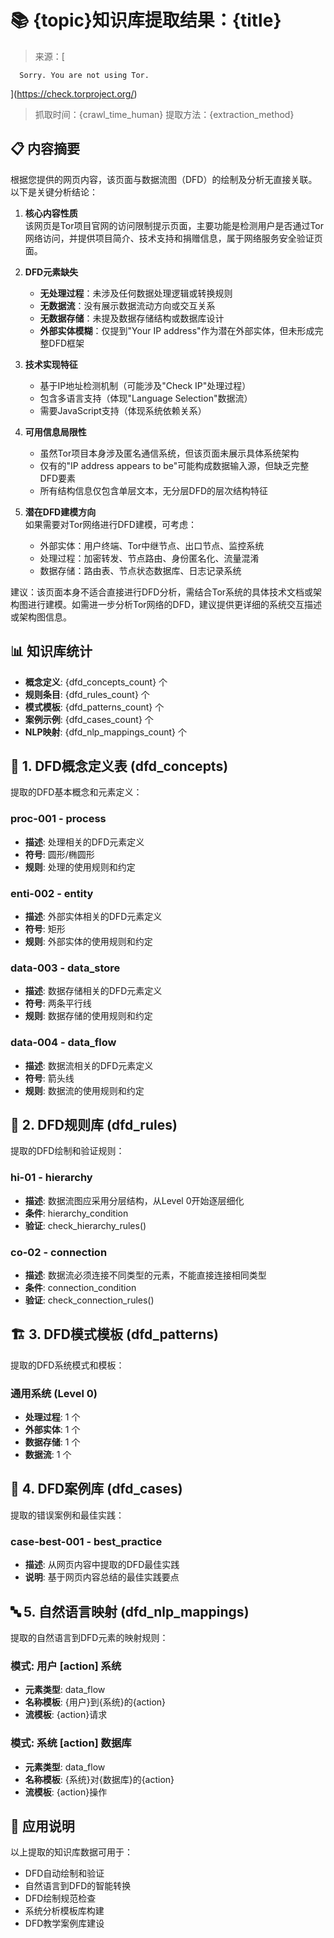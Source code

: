 # 📚 {topic}知识库提取结果：{title}
> 来源：[
    
      Sorry. You are not using Tor.
    
](https://check.torproject.org/)  
> 抓取时间：{crawl_time_human}
> 提取方法：{extraction_method}

## 📋 内容摘要


根据您提供的网页内容，该页面与数据流图（DFD）的绘制及分析无直接关联。以下是关键分析结论：

1. **核心内容性质**  
   该网页是Tor项目官网的访问限制提示页面，主要功能是检测用户是否通过Tor网络访问，并提供项目简介、技术支持和捐赠信息，属于网络服务安全验证页面。

2. **DFD元素缺失**  
   - **无处理过程**：未涉及任何数据处理逻辑或转换规则
   - **无数据流**：没有展示数据流动方向或交互关系
   - **无数据存储**：未提及数据存储结构或数据库设计
   - **外部实体模糊**：仅提到"Your IP address"作为潜在外部实体，但未形成完整DFD框架

3. **技术实现特征**  
   - 基于IP地址检测机制（可能涉及"Check IP"处理过程）
   - 包含多语言支持（体现"Language Selection"数据流）
   - 需要JavaScript支持（体现系统依赖关系）

4. **可用信息局限性**  
   - 虽然Tor项目本身涉及匿名通信系统，但该页面未展示具体系统架构
   - 仅有的"IP address appears to be"可能构成数据输入源，但缺乏完整DFD要素
   - 所有结构信息仅包含单层文本，无分层DFD的层次结构特征

5. **潜在DFD建模方向**  
   如果需要对Tor网络进行DFD建模，可考虑：
   - 外部实体：用户终端、Tor中继节点、出口节点、监控系统
   - 处理过程：加密转发、节点路由、身份匿名化、流量混淆
   - 数据存储：路由表、节点状态数据库、日志记录系统

建议：该页面本身不适合直接进行DFD分析，需结合Tor系统的具体技术文档或架构图进行建模。如需进一步分析Tor网络的DFD，建议提供更详细的系统交互描述或架构图信息。

## 📊 知识库统计
- **概念定义**: {dfd_concepts_count} 个
- **规则条目**: {dfd_rules_count} 个
- **模式模板**: {dfd_patterns_count} 个
- **案例示例**: {dfd_cases_count} 个
- **NLP映射**: {dfd_nlp_mappings_count} 个

## 🎯 1. DFD概念定义表 (dfd_concepts)
提取的DFD基本概念和元素定义：
### proc-001 - process
- **描述**: 处理相关的DFD元素定义
- **符号**: 圆形/椭圆形
- **规则**: 处理的使用规则和约定

### enti-002 - entity
- **描述**: 外部实体相关的DFD元素定义
- **符号**: 矩形
- **规则**: 外部实体的使用规则和约定

### data-003 - data_store
- **描述**: 数据存储相关的DFD元素定义
- **符号**: 两条平行线
- **规则**: 数据存储的使用规则和约定

### data-004 - data_flow
- **描述**: 数据流相关的DFD元素定义
- **符号**: 箭头线
- **规则**: 数据流的使用规则和约定


## 📏 2. DFD规则库 (dfd_rules)
提取的DFD绘制和验证规则：
### hi-01 - hierarchy
- **描述**: 数据流图应采用分层结构，从Level 0开始逐层细化
- **条件**: hierarchy_condition
- **验证**: check_hierarchy_rules()

### co-02 - connection
- **描述**: 数据流必须连接不同类型的元素，不能直接连接相同类型
- **条件**: connection_condition
- **验证**: check_connection_rules()


## 🏗️ 3. DFD模式模板 (dfd_patterns)
提取的DFD系统模式和模板：
### 通用系统 (Level 0)
- **处理过程**: 1 个
- **外部实体**: 1 个
- **数据存储**: 1 个
- **数据流**: 1 个


## 📝 4. DFD案例库 (dfd_cases)
提取的错误案例和最佳实践：
### case-best-001 - best_practice
- **描述**: 从网页内容中提取的DFD最佳实践
- **说明**: 基于网页内容总结的最佳实践要点


## 🔤 5. 自然语言映射 (dfd_nlp_mappings)
提取的自然语言到DFD元素的映射规则：
### 模式: 用户 [action] 系统
- **元素类型**: data_flow
- **名称模板**: {用户}到{系统}的{action}
- **流模板**: {action}请求

### 模式: 系统 [action] 数据库
- **元素类型**: data_flow
- **名称模板**: {系统}对{数据库}的{action}
- **流模板**: {action}操作


## 🎨 应用说明
以上提取的知识库数据可用于：
- DFD自动绘制和验证
- 自然语言到DFD的智能转换
- DFD绘制规范检查
- 系统分析模板库构建
- DFD教学案例库建设